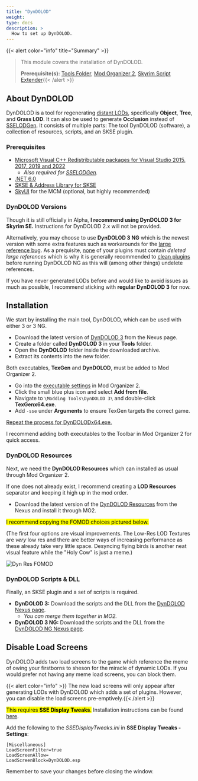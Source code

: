 ```yaml
---
title: "DynDOLOD"
weight:
type: docs
description: >
  How to set up DynDOLOD.
---
```


{{< alert color="info" title="Summary" >}}
> This module covers the installation of DynDOLOD.<p>
> **Prerequisite(s):** [Tools Folder](/skyforge/tool-setup/tools-folder/), [Mod Organizer 2](/skyforge/tool-setup/mo2), [Skyrim Script Extender](/skyforge/modding-resources/skyrim-script-extender){{< /alert >}}

## About DynDOLOD

DynDOLOD is a tool for regenerating [distant LODs](/skyforge/knowledge-base/distant-lods/), specifically **Object**, **Tree**, and **Grass LOD**. It can also be used to generate **Occlusion** instead of [SSELODGen](/skyforge/tool-setup/sselodgen/). It consists of multiple parts: The tool DynDOLOD (software), a collection of resources, scripts, and an SKSE plugin.

### Prerequisites

- [ Microsoft Visual C++ Redistributable packages for Visual Studio 2015, 2017, 2019 and 2022](https://learn.microsoft.com/en-US/cpp/windows/latest-supported-vc-redist?view=msvc-170)
  - *Also required for [SSELODGen](/skyforge/tool-setup/sselodgen/).*
- [.NET 6.0](https://dotnet.microsoft.com/en-us/download/dotnet/6.0)
- [SKSE & Address Library for SKSE](/skyforge/modding-resources/skyrim-script-extender/)
- [SkyUI](/skyforge/mod-recommendations/skyui/) for the MCM (optional, but highly recommended)

### DynDOLOD Versions

Though it is still officially in Alpha, **I recommend using DynDOLOD 3 for Skyrim SE.** Instructions for DynDOLOD 2.x will not be provided.

Alternatively, you may choose to use **DynDOLOD 3 NG** which is the newest version with some extra features such as workarounds for the [large reference bug](/skyforge/knowledge-base/large-reference-bug/). As a prequisite, <u>none</u> of your plugins must contain *deleted large references* which is why it is generally recommended to [clean plugins](/skyforge/modding-resources/cleaning-plugins/) before running DynDOLOD NG as this will (among other things) undelete references.

If you have never generated LODs before and would like to avoid issues as much as possible, I recommend sticking with **regular DynDOLOD 3** for now.

## Installation

We start by installing the main tool, DynDOLOD, which can be used with either 3 or 3 NG.

- Download the latest version of [DynDOLOD 3](https://www.nexusmods.com/skyrimspecialedition/mods/68518?tab=files) from the Nexus page.
- Create a folder called **DynDOLOD 3** in your **Tools** folder.
- Open the **DynDOLOD** folder inside the downloaded archive.
- Extract its contents into the new folder.

Both executables, **TexGen** and **DynDOLOD**, must be added to Mod Organizer 2.

- Go into the [executable settings](/Pictures/skyforge/mo2-executables-settings.png) in Mod Organizer 2.
- Click the small blue plus icon and select **Add from file**.
- Navigate to `\Modding Tools\DynDOLOD 3\` and double-click **TexGenx64.exe**.
- Add `-sse` under **Arguments** to ensure TexGen targets the correct game.

<u>Repeat the process for DynDOLODx64.exe.</u>

I recommend adding both executables to the Toolbar in Mod Organizer 2 for quick access.

### DynDOLOD Resources

Next, we need the **DynDOLOD Resources** which can installed as usual through Mod Organizer 2.

If one does not already exist, I recommend creating a **LOD Resources** separator and keeping it high up in the mod order.

- Download the latest version of the [DynDOLOD Resources](https://www.nexusmods.com/skyrimspecialedition/mods/52897?tab=files) from the Nexus and install it through MO2.

<mark>I recommend copying the FOMOD choices pictured below.</mark>

(The first four options are visual improvements. The Low-Res LOD Textures are *very* low res and there are better ways of increasing performance as these already take very little space. Desyncing flying birds is another neat visual feature while the "Holy Cow" is just a meme.)

![Dyn Res FOMOD](/Pictures/skyforge/tool-setup/dyndolod/dyndolod-resources-fomod.png)

### DynDOLOD Scripts & DLL

Finally, an SKSE plugin and a set of scripts is required.

- **DynDOLOD 3:** Download the scripts and the DLL from the [DynDOLOD Nexus page](https://www.nexusmods.com/skyrimspecialedition/mods/DynDOLOD-DLL-SE/57264?tab=files).
  - *You can merge them together in MO2.*
- **DynDOLOD 3 NG:** Download the scripts and the DLL from the [DynDOLOD NG Nexus page](https://www.nexusmods.com/skyrimspecialedition/mods/97720?tab=files).

## Disable Load Screens

DynDOLOD adds two load screens to the game which reference the meme of owing your firstborns to sheson for the miracle of dynamic LODs. If you would prefer not having any meme load screens, you can block them.

{{< alert color="info" >}} The new load screens will only appear after generating LODs with DynDOLOD which adds a set of plugins. However, you can disable the load screens pre-emptively.{{< /alert >}}

<mark>This requires **SSE Display Tweaks**.</mark> Installation instructions can be found [here](/skyforge/mod-recommendations/essential-mods/).

Add the following to the *SSEDisplayTweaks.ini* in **SSE Display Tweaks - Settings**:
 
```
[Miscellaneous]
LoadScreenFilter=true
LoadScreenAllow=
LoadScreenBlock=DynDOLOD.esp
```

Remember to save your changes before closing the window.